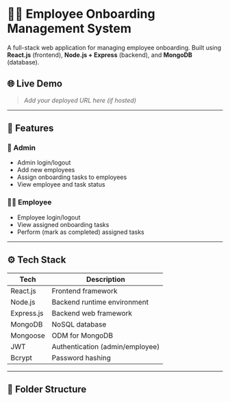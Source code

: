 # 🧑‍💼 Employee Onboarding Management System

A full-stack web application for managing employee onboarding. Built using **React.js** (frontend), **Node.js + Express** (backend), and **MongoDB** (database).

## 🌐 Live Demo
> _Add your deployed URL here (if hosted)_

---

## 📌 Features

### 👤 Admin
- Admin login/logout
- Add new employees
- Assign onboarding tasks to employees
- View employee and task status

### 👨‍💼 Employee
- Employee login/logout
- View assigned onboarding tasks
- Perform (mark as completed) assigned tasks

---

## ⚙️ Tech Stack

| Tech        | Description                   |
|-------------|-------------------------------|
| React.js    | Frontend framework             |
| Node.js     | Backend runtime environment    |
| Express.js  | Backend web framework          |
| MongoDB     | NoSQL database                 |
| Mongoose    | ODM for MongoDB                |
| JWT         | Authentication (admin/employee)|
| Bcrypt      | Password hashing               |

---

## 📁 Folder Structure

